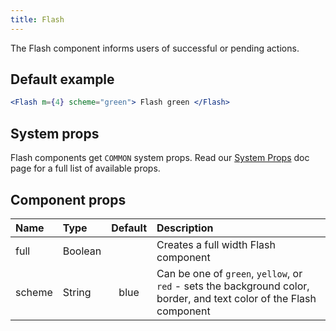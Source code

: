 ```yaml
---
title: Flash
---
```


The Flash component informs users of successful or pending actions.

## Default example

```jsx live
<Flash m={4} scheme="green"> Flash green </Flash>
```

## System props

Flash components get `COMMON` system props. Read our [System Props](/system-props) doc page for a full list of available props.

## Component props

| Name | Type | Default | Description |
| :- | :- | :-: | :- |
| full | Boolean | | Creates a full width Flash component|
| scheme | String | blue | Can be one of `green`, `yellow`, or `red` - sets the background color, border, and text color of the Flash component
